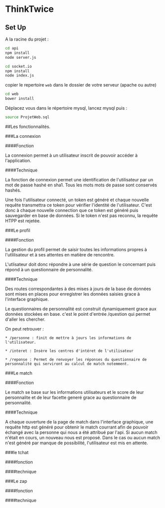 # ThinkTwice

## Set Up

A la racine du projet :
```bash
cd api
npm install
node server.js
```

```bash
cd socket.io
npm install
node index.js
```
copier le repertoire `web` dans le dossier de votre serveur (apache ou autre)
```bash
cd web
bower install
```

Déplacez vous dans le répertoire mysql, lancez mysql puis :
```bash
source ProjetWeb.sql
```

##Les fonctionnalités.

###La connexion

####Fonction
 
 La connexion permet à un utilisateur inscrit de pouvoir accéder à 
 l'application.
  
####Technique
 
 La fonction de connexion permet une identification de l'utilisateur par 
 un mot de passe hashé en sha1. Tous les mots mots de passe sont conservés
 hashés.
 
 Une fois l'utilisateur connecté, un token est généré et chaque nouvelle 
 requête transmettra ce token pour vérifier l'identité de l'utilisateur. 
 C'est donc à chaque nouvelle connection que ce token est généré puis
 sauvegarder en base de données. Si le token n'est pas reconnu, la requête HTPP est rejetée.
 
###Le profil

####Fonction

La gestion du profil permet de saisir toutes les informations propres 
à l'utlilisateur et à ses attentes en matière de rencontre.

L'utlisateur doit donc répondre à une série de question le concernant
puis répond à un questionnaire de personnalité.

####Technique
 
 Des routes correspondantes à des mises à jours de la base de données sont
 mises en places pour enregistrer les données saisies grace à l'interface graphique.
 
 Le questionnaires de personnalité est construit dynamiquement grace aux données
 stockées en base. c'est le point d'entrée /question qui permet d'aller les chercher.
 
 On peut retrouver :
 
    * /personne : finit de mettre à jours les informations de l'utilisateur.
    
    * /interet : Insère les centres d'intéret de l'utilisateur
    
    * /reponse : Permet de renvoyer les réponses du questionnaire de personnalité qui serviront au calcul de match notemment.
 
###Le match

####Fonction

Le match se base sur les informations utilisateurs et le score de leur personnalite et de leur facette
generé grace au questionnaire de personnalité.

####Technique

A chaque ouverture de la page de match dans l'interface graphique, une requête http
est généré pour obtenir le match courrant afin de pouvoir échangé avec la personne qui nous
a été attribué par l'api. Si aucun match n'était en cours, un nouveau nous est proposé. Dans le cas
ou aucun match n'est généré par manque de possibilité, l'utilisateur est mis en attente.
 
###le tchat

####fonction

####technique
 
###Le zap

####fonction

####technique
